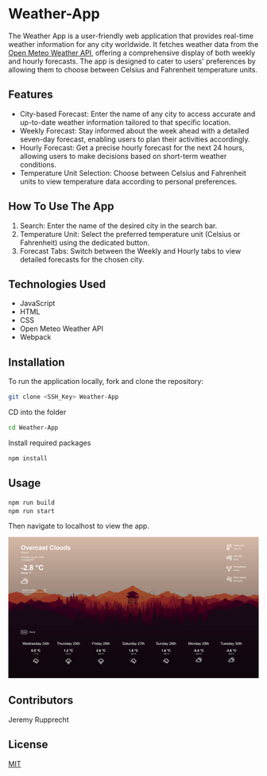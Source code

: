 # Weather-App

The Weather App is a user-friendly web application that provides real-time weather information for any city worldwide. It fetches weather data from the [Open Meteo Weather API](https://open-meteo.com/), offering a comprehensive display of both weekly and hourly forecasts. The app is designed to cater to users' preferences by allowing them to choose between Celsius and Fahrenheit temperature units.

## Features

* City-based Forecast: Enter the name of any city to access accurate and up-to-date weather information tailored to that specific location.
* Weekly Forecast: Stay informed about the week ahead with a detailed seven-day forecast, enabling users to plan their activities accordingly.
* Hourly Forecast: Get a precise hourly forecast for the next 24 hours, allowing users to make decisions based on short-term weather conditions.
* Temperature Unit Selection: Choose between Celsius and Fahrenheit units to view temperature data according to personal preferences.

## How To Use The App

1. Search: Enter the name of the desired city in the search bar.
2. Temperature Unit: Select the preferred temperature unit (Celsius or Fahrenheit) using the dedicated button.
3. Forecast Tabs: Switch between the Weekly and Hourly tabs to view detailed forecasts for the chosen city.

## Technologies Used
* JavaScript
* HTML
* CSS
* Open Meteo Weather API
* Webpack

## Installation

To run the application locally, fork and clone the repository:

```bash
git clone <SSH_Key> Weather-App
```

CD into the folder

```bash
cd Weather-App
```
Install required packages
```bash
npm install
```

## Usage

```bash
npm run build
npm run start
```
Then navigate to localhost to view the app.

![Alt text](/src/images/READMEScreenshot.png?raw=true )



## Contributors

Jeremy Rupprecht

## License

[MIT](https://choosealicense.com/licenses/mit/)
